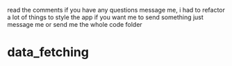 read the comments if you have any questions message me, i had to refactor a lot of things to style the app if you want me to send something just message me or send me the whole code folder
# data_fetching
